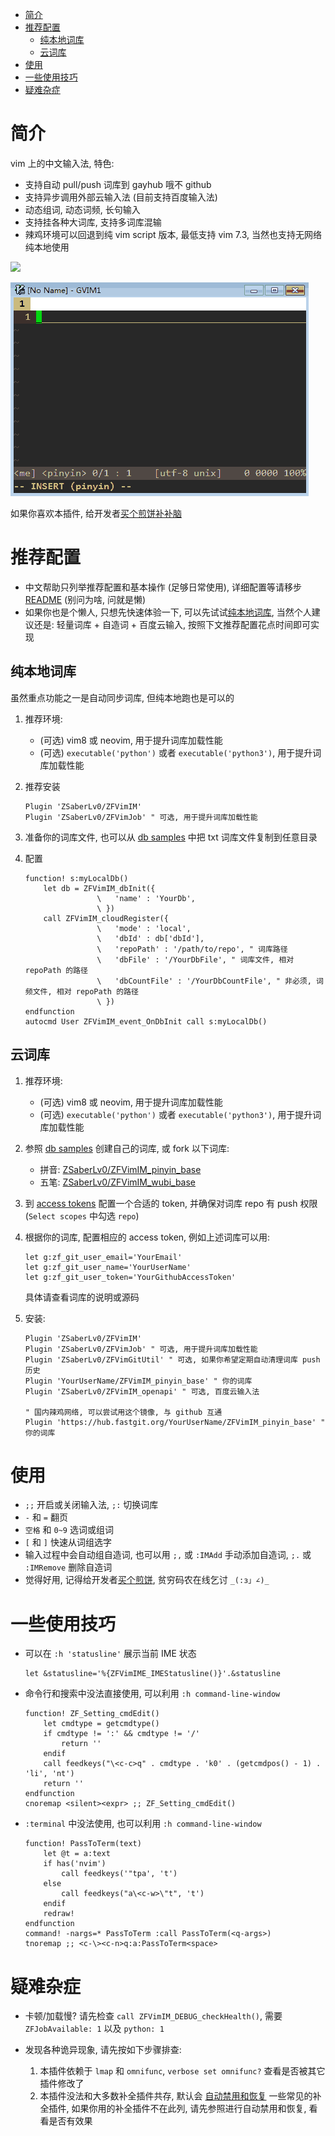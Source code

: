 
<!-- vim-markdown-toc GFM -->

* [简介](#简介)
* [推荐配置](#推荐配置)
    * [纯本地词库](#纯本地词库)
    * [云词库](#云词库)
* [使用](#使用)
* [一些使用技巧](#一些使用技巧)
* [疑难杂症](#疑难杂症)

<!-- vim-markdown-toc -->

# 简介

vim 上的中文输入法, 特色:

* 支持自动 pull/push 词库到 gayhub 哦不 github
* 支持异步调用外部云输入法 (目前支持百度输入法)
* 动态组词, 动态词频, 长句输入
* 支持挂各种大词库, 支持多词库混输
* 辣鸡环境可以回退到纯 vim script 版本, 最低支持 vim 7.3,
    当然也支持无网络纯本地使用


![](https://raw.githubusercontent.com/ZSaberLv0/ZFVimIM/master/preview.gif)

![](https://raw.githubusercontent.com/ZSaberLv0/ZFVimIM/master/preview_crossdb.gif)

如果你喜欢本插件, 给开发者[买个煎饼补补脑](https://github.com/ZSaberLv0/ZSaberLv0)


# 推荐配置

* 中文帮助只列举推荐配置和基本操作 (足够日常使用),
    详细配置等请移步 [README](https://github.com/ZSaberLv0/ZFVimIM/blob/master/README.CN.md)
    (别问为啥, 问就是懒)
* 如果你也是个懒人, 只想先快速体验一下,
    可以先试试[纯本地词库](https://github.com/ZSaberLv0/ZFVimIM/blob/master/README.CN.md#%E7%BA%AF%E6%9C%AC%E5%9C%B0%E8%AF%8D%E5%BA%93),
    当然个人建议还是: 轻量词库 + 自造词 + 百度云输入,
    按照下文推荐配置花点时间即可实现


## 纯本地词库

虽然重点功能之一是自动同步词库, 但纯本地跑也是可以的

1. 推荐环境:

    * (可选) vim8 或 neovim, 用于提升词库加载性能
    * (可选) `executable('python')` 或者 `executable('python3')`, 用于提升词库加载性能

1. 推荐安装

    ```
    Plugin 'ZSaberLv0/ZFVimIM'
    Plugin 'ZSaberLv0/ZFVimJob' " 可选, 用于提升词库加载性能
    ```

1. 准备你的词库文件,
    也可以从 [db samples](https://github.com/ZSaberLv0/ZFVimIM#db-samples)
    中把 txt 词库文件复制到任意目录
1. 配置

    ```
    function! s:myLocalDb()
        let db = ZFVimIM_dbInit({
                    \   'name' : 'YourDb',
                    \ })
        call ZFVimIM_cloudRegister({
                    \   'mode' : 'local',
                    \   'dbId' : db['dbId'],
                    \   'repoPath' : '/path/to/repo', " 词库路径
                    \   'dbFile' : '/YourDbFile', " 词库文件, 相对 repoPath 的路径
                    \   'dbCountFile' : '/YourDbCountFile', " 非必须, 词频文件, 相对 repoPath 的路径
                    \ })
    endfunction
    autocmd User ZFVimIM_event_OnDbInit call s:myLocalDb()
    ```


## 云词库

1. 推荐环境:

    * (可选) vim8 或 neovim, 用于提升词库加载性能
    * (可选) `executable('python')` 或者 `executable('python3')`, 用于提升词库加载性能

1. 参照 [db samples](https://github.com/ZSaberLv0/ZFVimIM#db-samples) 创建自己的词库,
    或 fork 以下词库:

    * 拼音: [ZSaberLv0/ZFVimIM_pinyin_base](https://github.com/ZSaberLv0/ZFVimIM_pinyin_base)
    * 五笔: [ZSaberLv0/ZFVimIM_wubi_base](https://github.com/ZSaberLv0/ZFVimIM_wubi_base)

1. 到 [access tokens](https://github.com/settings/tokens) 配置一个合适的 token,
    并确保对词库 repo 有 push 权限 (`Select scopes` 中勾选 `repo`)
1. 根据你的词库, 配置相应的 access token, 例如上述词库可以用:

    ```
    let g:zf_git_user_email='YourEmail'
    let g:zf_git_user_name='YourUserName'
    let g:zf_git_user_token='YourGithubAccessToken'
    ```

    具体请查看词库的说明或源码

1. 安装:

    ```
    Plugin 'ZSaberLv0/ZFVimIM'
    Plugin 'ZSaberLv0/ZFVimJob' " 可选, 用于提升词库加载性能
    Plugin 'ZSaberLv0/ZFVimGitUtil' " 可选, 如果你希望定期自动清理词库 push 历史
    Plugin 'YourUserName/ZFVimIM_pinyin_base' " 你的词库
    Plugin 'ZSaberLv0/ZFVimIM_openapi' " 可选, 百度云输入法

    " 国内辣鸡网络, 可以尝试用这个镜像, 与 github 互通
    Plugin 'https://hub.fastgit.org/YourUserName/ZFVimIM_pinyin_base' " 你的词库
    ```


# 使用

* `;;` 开启或关闭输入法, `;:` 切换词库
* `-` 和 `=` 翻页
* `空格` 和 `0~9` 选词或组词
* `[` 和 `]` 快速从词组选字
* 输入过程中会自动组自造词, 也可以用 `;,` 或 `:IMAdd` 手动添加自造词,
    `;.` 或 `:IMRemove` 删除自造词
* 觉得好用, 记得给开发者[买个煎饼](https://github.com/ZSaberLv0/ZSaberLv0),
    贫穷码农在线乞讨 `_(:з」∠)_`


# 一些使用技巧

* 可以在 `:h 'statusline'` 展示当前 IME 状态

    ```
    let &statusline='%{ZFVimIME_IMEStatusline()}'.&statusline
    ```

* 命令行和搜索中没法直接使用, 可以利用 `:h command-line-window`

    ```
    function! ZF_Setting_cmdEdit()
        let cmdtype = getcmdtype()
        if cmdtype != ':' && cmdtype != '/'
            return ''
        endif
        call feedkeys("\<c-c>q" . cmdtype . 'k0' . (getcmdpos() - 1) . 'li', 'nt')
        return ''
    endfunction
    cnoremap <silent><expr> ;; ZF_Setting_cmdEdit()
    ```

* `:terminal` 中没法使用, 也可以利用 `:h command-line-window`

    ```
    function! PassToTerm(text)
        let @t = a:text
        if has('nvim')
            call feedkeys('"tpa', 't')
        else
            call feedkeys("a\<c-w>\"t", 't')
        endif
        redraw!
    endfunction
    command! -nargs=* PassToTerm :call PassToTerm(<q-args>)
    tnoremap ;; <c-\><c-n>q:a:PassToTerm<space>
    ```


# 疑难杂症

* 卡顿/加载慢? 请先检查 `call ZFVimIM_DEBUG_checkHealth()`,
    需要 `ZFJobAvailable: 1` 以及 `python: 1`
* 发现各种诡异现象, 请先按如下步骤排查:

    1. 本插件依赖于 `lmap` 和 `omnifunc`,
        `verbose set omnifunc?` 查看是否被其它插件修改了
    1. 本插件没法和大多数补全插件共存,
        默认会 [自动禁用和恢复](https://github.com/ZSaberLv0/ZFVimIM/blob/master/plugin/ZFVimIM_autoDisable.vim)
        一些常见的补全插件,
        如果你用的补全插件不在此列,
        请先参照进行自动禁用和恢复, 看看是否有效果

